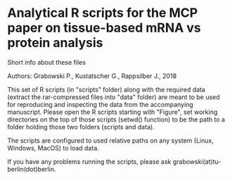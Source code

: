 # Analytical R scripts for the MCP paper on tissue-based mRNA vs protein analysis

Short info about these files

Authors: Grabowski P., Kustatscher G., Rappsilber J., 2018

This set of R scripts (in "scripts" folder) along with the required data (extract the rar-compressed files into "data" folder) are meant to be used for reproducing and inspecting the data from the accompanying manuscript.
Please open the R scripts starting with "Figure", set working directories on the top of those scripts (setwd() function) to be the path to a folder holding those two folders (scripts and data).

The scripts are configured to used relative paths on any system (Linux, Windows, MacOS) to load data.

If you have any problems running the scripts, please ask grabowski(at)tu-berlin(dot)berlin.
